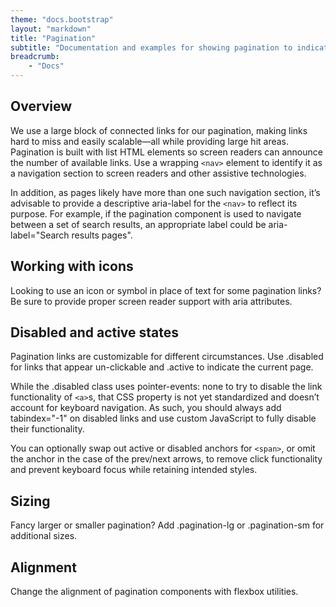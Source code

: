 ```yaml
---
theme: "docs.bootstrap"
layout: "markdown"
title: "Pagination"
subtitle: "Documentation and examples for showing pagination to indicate a series of related content exists across multiple pages."
breadcrumb:
    - "Docs"
---
```


## Overview
We use a large block of connected links for our pagination, making links hard to miss and easily scalable—all while providing large hit areas. Pagination is built with list HTML elements so screen readers can announce the number of available links. Use a wrapping `<nav>` element to identify it as a navigation section to screen readers and other assistive technologies.

In addition, as pages likely have more than one such navigation section, it’s advisable to provide a descriptive aria-label for the `<nav>` to reflect its purpose. For example, if the pagination component is used to navigate between a set of search results, an appropriate label could be aria-label="Search results pages".

## Working with icons
Looking to use an icon or symbol in place of text for some pagination links? Be sure to provide proper screen reader support with aria attributes.

## Disabled and active states
Pagination links are customizable for different circumstances. Use .disabled for links that appear un-clickable and .active to indicate the current page.

While the .disabled class uses pointer-events: none to try to disable the link functionality of `<a>`s, that CSS property is not yet standardized and doesn’t account for keyboard navigation. As such, you should always add tabindex="-1" on disabled links and use custom JavaScript to fully disable their functionality.


You can optionally swap out active or disabled anchors for `<span>`, or omit the anchor in the case of the prev/next arrows, to remove click functionality and prevent keyboard focus while retaining intended styles.


## Sizing
Fancy larger or smaller pagination? Add .pagination-lg or .pagination-sm for additional sizes.

## Alignment
Change the alignment of pagination components with flexbox utilities.



